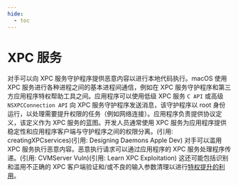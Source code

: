 ```yaml
---
hide:
  - toc
---
```


# XPC 服务

对手可以向 XPC 服务守护程序提供恶意内容以进行本地代码执行。macOS 使用 XPC 服务进行各种进程之间的基本进程间通信，例如在 XPC 服务守护程序和第三方应用程序特权帮助工具之间。应用程序可以使用低级 XPC 服务 <code>C API</code> 或高级 <code>NSXPCConnection API</code> 向 XPC 服务守护程序发送消息，该守护程序以 root 身份运行，以处理需要提升权限的任务（例如网络连接）。应用程序负责提供协议定义，该定义作为 XPC 服务的蓝图。开发人员通常使用 XPC 服务为应用程序提供稳定性和应用程序客户端与守护程序之间的权限分离。(引用: creatingXPCservices)(引用: Designing Daemons Apple Dev)  对手可以滥用 XPC 服务执行恶意内容。恶意执行请求可以通过应用程序的 XPC 服务处理程序传递。(引用: CVMServer Vuln)(引用: Learn XPC Exploitation) 这还可能包括识别和滥用不正确的 XPC 客户端验证和/或不良的输入参数清理以进行[特权提升的利用](https://attack.mitre.org/techniques/T1068)。
